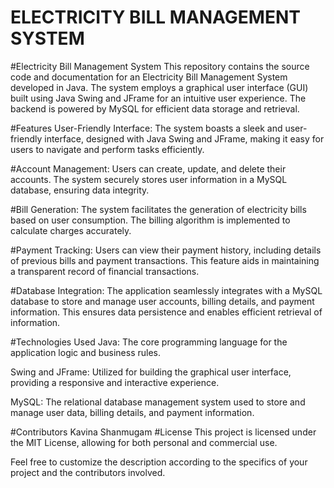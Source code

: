# ELECTRICITY BILL MANAGEMENT SYSTEM

#Electricity Bill Management System This repository contains the source code and documentation for an Electricity Bill Management System developed in Java. The system employs a graphical user interface (GUI) built using Java Swing and JFrame for an intuitive user experience. The backend is powered by MySQL for efficient data storage and retrieval.

#Features User-Friendly Interface: The system boasts a sleek and user-friendly interface, designed with Java Swing and JFrame, making it easy for users to navigate and perform tasks efficiently.

#Account Management: Users can create, update, and delete their accounts. The system securely stores user information in a MySQL database, ensuring data integrity.

#Bill Generation: The system facilitates the generation of electricity bills based on user consumption. The billing algorithm is implemented to calculate charges accurately.

#Payment Tracking: Users can view their payment history, including details of previous bills and payment transactions. This feature aids in maintaining a transparent record of financial transactions.

#Database Integration: The application seamlessly integrates with a MySQL database to store and manage user accounts, billing details, and payment information. This ensures data persistence and enables efficient retrieval of information.

#Technologies Used Java: The core programming language for the application logic and business rules.

Swing and JFrame: Utilized for building the graphical user interface, providing a responsive and interactive experience.

MySQL: The relational database management system used to store and manage user data, billing details, and payment information.

#Contributors Kavina Shanmugam #License This project is licensed under the MIT License, allowing for both personal and commercial use.

Feel free to customize the description according to the specifics of your project and the contributors involved.
